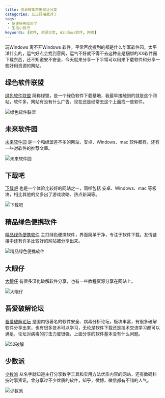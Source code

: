 ```yaml
---
title: 资源搜集常用网址分享
categories: 反正好用就对了
tags: 
 - 反正好用就对了
 - 生活小技巧
keywords: [软件, 资源分享, Windows软件, 网页]
---
```


玩Windows 离不开Windows 软件，平常百度搜到的都是什么华军软件园，太平洋什么的，运气好点会找到官网，运气不好就不得不去这种全是捆绑的XX软件园下载东西，还不知道安不安全，今天就来分享一下平常可以用来下载软件和分享一些好用资源的网站。

<!-- more -->

## 绿色软件联盟

[绿色软件联盟](http://www.xdowns.com/) 简称绿盟，是一个绿色软件下载基地，我最早接触到的就是这个网站，软件多，网站有没有什么广告。现在还是经常去这个上面找一些软件。

![绿色软件联盟](https://blog-1253491707.piccd.myqcloud.com/images/%E7%BB%BF%E7%9B%9F.png/style)

## 未来软件园

[未来软件园](http://www.orsoon.com/) 是一个和绿盟差不多的网站，安卓、Windows、mac 软件都有，还有一些对软件的推荐文章。

![未来软件园](https://blog-1253491707.piccd.myqcloud.com/images/%E6%9C%AA%E6%9D%A5%E8%BD%AF%E4%BB%B6%E5%9B%AD.png/style)

## 下载吧

[下载吧](http://www.xiazaiba.com/) 也是一个体验比较好的网站之一，同样包括 安卓、Windows、mac 等板块，相比其他的又多出了游戏攻略、热点新闻等。

![下载吧](https://blog-1253491707.piccd.myqcloud.com/images/%E4%B8%8B%E8%BD%BD%E5%90%A7.png/style)

## 精品绿色便携软件

[精品绿色便携软件](https://www.portablesoft.org/) 主打绿色便携软件，界面简单干净，专注于软件下载。友情链接中还有许多比较好的网站被分享出来。

![精品绿色便携软件](https://blog-1253491707.piccd.myqcloud.com/images/%E7%B2%BE%E5%93%81%E7%BB%BF%E8%89%B2%E4%BE%BF%E6%90%BA%E8%BD%AF%E4%BB%B6.png/style)

## 大眼仔

[大眼仔](http://www.dayanzai.me/) 有很多汉化破解软件分享，也有一些教程资源分享在网站上。

![大眼仔](https://blog-1253491707.piccd.myqcloud.com/images/%E5%A4%A7%E7%9C%BC%E4%BB%94.png/style)

## 吾爱破解论坛

[吾爱破解论坛](https://www.52pojie.cn/) 是国内很著名的软件安全、病毒分析论坛，板块丰富，有很多破解软件分享出来，也有很多技术可以学习，无论是软件下载还是技术交流学习都可以满足，论坛对病毒的打击力度很强，上面分享的软件基本没有什么问题。

![52破解](https://blog-1253491707.piccd.myqcloud.com/images/52%E7%A0%B4%E8%A7%A3.png/style)

## 少数派

[少数派](https://sspai.com/) 从名字就知道主打分享数字工具和实用方法优质内容的网站，还有数码科技时事资讯，曾分享过不少优质的软件，知乎，微博，微信都有不错的人气。

![少数派](https://blog-1253491707.piccd.myqcloud.com/images/%E5%B0%91%E6%95%B0%E6%B4%BE.png/style)